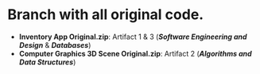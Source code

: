 # Branch with all original code.

- **Inventory App Original.zip**: Artifact 1 & 3 (**_Software Engineering and Design_** & **_Databases_**)
- **Computer Graphics 3D Scene Original.zip**: Artifact 2 (**_Algorithms and Data Structures_**)
